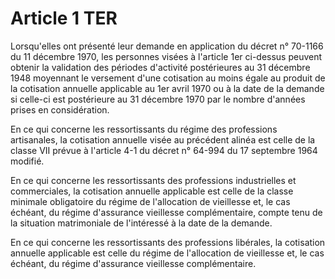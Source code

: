 # Article 1 TER

Lorsqu'elles ont présenté leur demande en application du décret n° 70-1166 du 11 décembre 1970, les personnes visées à l'article 1er ci-dessus peuvent obtenir la validation des périodes d'activité postérieures au 31 décembre 1948 moyennant le versement d'une cotisation au moins égale au produit de la cotisation annuelle applicable au 1er avril 1970 ou à la date de la demande si celle-ci est postérieure au 31 décembre 1970 par le nombre d'années prises en considération.

En ce qui concerne les ressortissants du régime des professions artisanales, la cotisation annuelle visée au précédent alinéa est celle de la classe VII prévue à l'article 4-1 du décret n° 64-994 du 17 septembre 1964 modifié.

En ce qui concerne les ressortissants des professions industrielles et commerciales, la cotisation annuelle applicable est celle de la classe minimale obligatoire du régime de l'allocation de vieillesse et, le cas échéant, du régime d'assurance vieillesse complémentaire, compte tenu de la situation matrimoniale de l'intéressé à la date de la demande.

En ce qui concerne les ressortissants des professions libérales, la cotisation annuelle applicable est celle du régime de l'allocation de vieillesse et, le cas échéant, du régime d'assurance vieillesse complémentaire.
